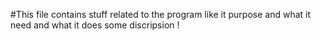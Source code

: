 #This file contains stuff related to the program like it purpose and what it need and what it does
some discripsion !
